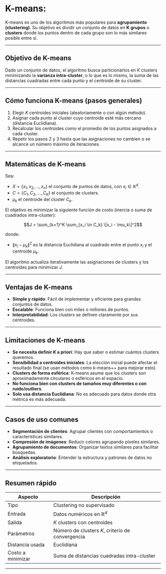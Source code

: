 # K-means:

K-means es uno de los algoritmos más populares para **agrupamiento (clustering)**. Su objetivo es dividir un conjunto de datos en **K grupos** o **clusters** donde los puntos dentro de cada grupo son lo más similares posible entre sí.

---

## Objetivo de K-means

Dado un conjunto de datos, el algoritmo busca particionarlos en $K$ clusters minimizando la **varianza intra-cluster**, o lo que es lo mismo, la suma de las distancias cuadradas entre cada punto y el centroide de su cluster.

---

## Cómo funciona K-means (pasos generales)

1. Elegir $K$ centroides iniciales (aleatoriamente o con algún método).
2. Asignar cada punto al cluster cuyo centroide esté más cercano (distancia Euclidiana).
3. Recalcular los centroides como el promedio de los puntos asignados a cada cluster.
4. Repetir los pasos 2 y 3 hasta que las asignaciones no cambien o se alcance un número máximo de iteraciones.

---

## Matemáticas de K-means

Sea:

- $X = \{x_1, x_2, ..., x_n\}$ el conjunto de puntos de datos, con $x_i \in \mathbb{R}^d$.
- $C = \{C_1, C_2, ..., C_K\}$ el conjunto de clusters.
- $\mu_k$ el centroide del cluster $C_k$.

El objetivo es minimizar la siguiente función de costo (inercia o suma de cuadrados intra-cluster):

$$J = \sum_{k=1}^K \sum_{x_i \in C_k} \|x_i - \mu_k\|^2$$

donde:

- $\|x_i - \mu_k\|^2$ es la distancia Euclidiana al cuadrado entre el punto $x_i$ y el centroide $\mu_k$.

El algoritmo actualiza iterativamente las asignaciones de clusters y los centroides para minimizar $J$.

---

## Ventajas de K-means

- **Simple y rápido**: Fácil de implementar y eficiente para grandes conjuntos de datos.
- **Escalable**: Funciona bien con miles o millones de puntos.
- **Interpretabilidad**: Los clusters se definen claramente por sus centroides.

---

## Limitaciones de K-means

- **Se necesita definir $K$ a priori**: Hay que saber o estimar cuántos clusters queremos.
- **Sensibilidad a centroides iniciales**: La elección inicial puede afectar el resultado final (se usan métodos como k-means++ para mejorar esto).
- **Clusters de forma esférica**: K-means asume que los clusters son aproximadamente circulares o esféricos en el espacio.
- **No funciona bien con clusters de tamaños muy diferentes o con ruido/outliers**.
- **Solo usa distancia Euclidiana**: No es adecuado para datos donde otra métrica es más adecuada.

---

## Casos de uso comunes

- **Segmentación de clientes**: Agrupar clientes con comportamientos o características similares.
- **Compresión de imágenes**: Reducir colores agrupando píxeles similares.
- **Agrupamiento de documentos**: Organizar textos similares para facilitar búsquedas.
- **Análisis exploratorio**: Entender la estructura y patrones de datos no etiquetados.

---

## Resumen rápido

| Aspecto         | Descripción                             |
|-----------------|---------------------------------------|
| Tipo            | Clustering no supervisado              |
| Entrada         | Datos numéricos en $\mathbb{R}^d$     |
| Salida          | $K$ clusters con centroides             |
| Parámetros      | Número de clusters $K$, criterio de convergencia |
| Distancia usada | Euclidiana                            |
| Costo a minimizar | Suma de distancias cuadradas intra-cluster |

---
